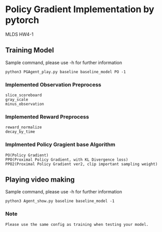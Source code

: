 # Policy Gradient Implementation by pytorch

MLDS HW4-1

## Training Model

Sample command, please use -h for further information

```
python3 PGAgent_play.py baseline baseline_model PO -1 
```

### Implemented Observation Preprocess

```
slice_scoreboard
gray_scale
minus_observation
```

### Implemented Reward Preprocess

```
reward_normalize
decay_by_time
```

### Implmented Policy Gragient base Algorithm

```
PO(Policy Gradient)
PPO(Proximal Policy Gradient, with KL Divergence loss)
PPO2(Proximal Policy Gradient ver2, clip important sampling weight)
```

## Playing video making

Sample command, please use -h for further information

```
python3 Agent_show.py baseline baseline_model -1
```

### Note

```
Please use the same config as training when testing your model.
```
